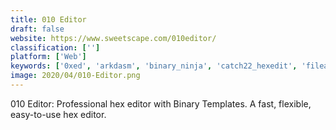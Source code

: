 ```yaml
---
title: 010 Editor
draft: false 
website: https://www.sweetscape.com/010editor/
classification: ['']
platform: ['Web']
keywords: ['0xed', 'arkdasm', 'binary_ninja', 'catch22_hexedit', 'filealyzer', 'gnu_project_debugger', 'ghidra', 'hex_fiend', 'hexinator', 'hxd', 'ida', 'kaitai_struct', 'madedit', 'ollydbg', 'pe_explorer', 'redasm', 'ultracompare', 'ibored', 'radare', 'wxhexeditor']
image: 2020/04/010-Editor.png
---
```

010 Editor: Professional hex editor with Binary Templates. A fast, flexible, easy-to-use hex editor.
